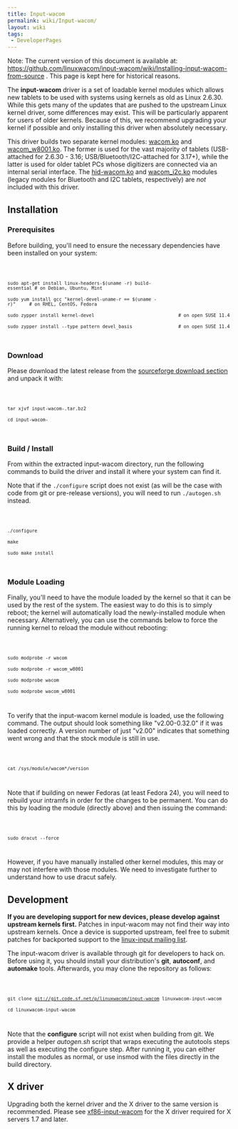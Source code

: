 ```yaml
---
title: Input-wacom
permalink: wiki/Input-wacom/
layout: wiki
tags:
 - DeveloperPages
---
```


Note: The current version of this document is available at:
<https://github.com/linuxwacom/input-wacom/wiki/Installing-input-wacom-from-source>
. This page is kept here for historical reasons.

The **input-wacom** driver is a set of loadable kernel modules which
allows new tablets to be used with systems using kernels as old as Linux
2.6.30. While this gets many of the updates that are pushed to the
upstream Linux kernel driver, some differences may exist. This will be
particularly apparent for users of older kernels. Because of this, we
recommend upgrading your kernel if possible and only installing this
driver when absolutely necessary.

This driver builds two separate kernel modules:
[wacom.ko](wacom.ko "wikilink") and
[wacom\_w8001.ko](wacom_w8001.ko "wikilink"). The former is used for the
vast majority of tablets (USB-attached for 2.6.30 - 3.16;
USB/Bluetooth/I2C-attached for 3.17+), while the latter is used for
older tablet PCs whose digitizers are connected via an internal serial
interface. The [hid-wacom.ko](hid-wacom.ko "wikilink") and
[wacom\_i2c.ko](wacom_i2c.ko "wikilink") modules (legacy modules for
Bluetooth and I2C tablets, respectively) are *not* included with this
driver.

Installation
------------

### Prerequisites

Before building, you'll need to ensure the necessary dependencies have
been installed on your system:

<code>

`sudo apt-get install linux-headers-$(uname -r) build-essential # on Debian, Ubuntu, Mint`  
`sudo yum install gcc "kernel-devel-uname-r == $(uname -r)"     # on RHEL, CentOS, Fedora`  
`sudo zypper install kernel-devel                               # on open SUSE 11.4`  
`sudo zypper install --type pattern devel_basis                 # on open SUSE 11.4`

</code>

### Download

Please download the latest release from the [sourceforge download
section](https://sourceforge.net/projects/linuxwacom/files/xf86-input-wacom/input-wacom/)
and unpack it with:

<code>

`tar xjvf input-wacom-`<version number>`.tar.bz2`  
`cd input-wacom-`<version number>

</code>

### Build / Install

From within the extracted input-wacom directory, run the following
commands to build the driver and install it where your system can find
it.

Note that if the `./configure` script does not exist (as will be the
case with code from git or pre-release versions), you will need to run
`./autogen.sh` instead.

<code>

`./configure`  
`make`  
`sudo make install`

</code>

### Module Loading

Finally, you'll need to have the module loaded by the kernel so that it
can be used by the rest of the system. The easiest way to do this is to
simply reboot; the kernel will automatically load the newly-installed
module when necessary. Alternatively, you can use the commands below to
force the running kernel to reload the module without rebooting:

<code>

`sudo modprobe -r wacom`  
`sudo modprobe -r wacom_w8001`  
`sudo modprobe wacom`  
`sudo modprobe wacom_w8001`

</code>

To verify that the input-wacom kernel module is loaded, use the
following command. The output should look something like "v2.00-0.32.0"
if it was loaded correctly. A version number of just "v2.00" indicates
that something went wrong and that the stock module is still in use.

<code>

`cat /sys/module/wacom*/version`

</code>

Note that if building on newer Fedoras (at least Fedora 24), you will
need to rebuild your intramfs in order for the changes to be permanent.
You can do this by loading the module (directly above) and then issuing
the command:

<code>

`sudo dracut --force`

</code>

However, if you have manually installed other kernel modules, this may
or may not interfere with those modules. We need to investigate further
to understand how to use dracut safely.

Development
-----------

**If you are developing support for new devices, please develop against
upstream kernels first.** Patches in input-wacom may not find their way
into upstream kernels. Once a device is supported upstream, feel free to
submit patches for backported support to the [linux-input mailing
list](https://patchwork.kernel.org/project/linux-input/).

The input-wacom driver is available through git for developers to hack
on. Before using it, you should install your distribution's **git**,
**autoconf**, and **automake** tools. Afterwards, you may clone the
repository as follows:

<code>

`git clone `[`git://git.code.sf.net/p/linuxwacom/input-wacom`](git://git.code.sf.net/p/linuxwacom/input-wacom)` linuxwacom-input-wacom`  
`cd linuxwacom-input-wacom`

</code>

Note that the **configure** script will not exist when building from
git. We provide a helper *autogen.sh* script that wraps executing the
autotools steps as well as executing the configure step. After running
it, you can either install the modules as normal, or use insmod with the
files directly in the build directory.

X driver
--------

Upgrading both the kernel driver and the X driver to the same version is
recommended. Please see [xf86-input-wacom](xf86-input-wacom "wikilink")
for the X driver required for X servers 1.7 and later.

